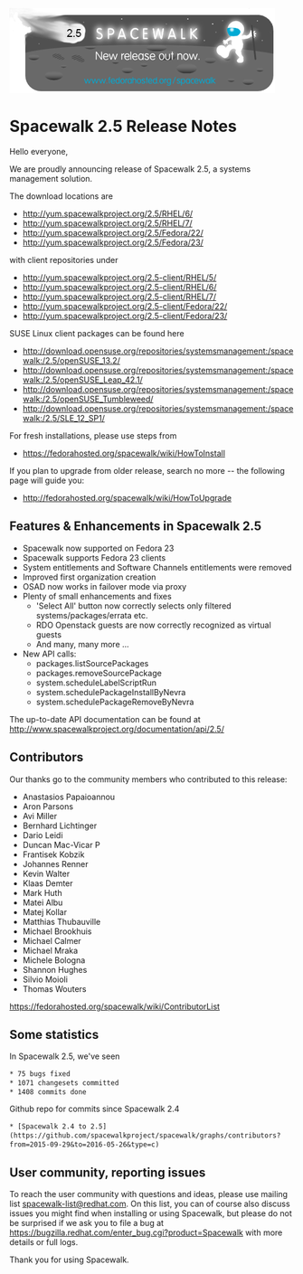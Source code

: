 
![Alt](images/spacewalk_25.png?raw=True)
# __Spacewalk 2.5 Release Notes__



Hello everyone,

We are proudly announcing release of Spacewalk 2.5, a systems management solution.

The download locations are

  * http://yum.spacewalkproject.org/2.5/RHEL/6/
  * http://yum.spacewalkproject.org/2.5/RHEL/7/
  * http://yum.spacewalkproject.org/2.5/Fedora/22/
  * http://yum.spacewalkproject.org/2.5/Fedora/23/

with client repositories under

  * http://yum.spacewalkproject.org/2.5-client/RHEL/5/
  * http://yum.spacewalkproject.org/2.5-client/RHEL/6/
  * http://yum.spacewalkproject.org/2.5-client/RHEL/7/
  * http://yum.spacewalkproject.org/2.5-client/Fedora/22/
  * http://yum.spacewalkproject.org/2.5-client/Fedora/23/


SUSE Linux client packages can be found here

 * http://download.opensuse.org/repositories/systemsmanagement:/spacewalk:/2.5/openSUSE_13.2/
 * http://download.opensuse.org/repositories/systemsmanagement:/spacewalk:/2.5/openSUSE_Leap_42.1/
 * http://download.opensuse.org/repositories/systemsmanagement:/spacewalk:/2.5/openSUSE_Tumbleweed/
 * http://download.opensuse.org/repositories/systemsmanagement:/spacewalk:/2.5/SLE_12_SP1/

For fresh installations, please use steps from

  * https://fedorahosted.org/spacewalk/wiki/HowToInstall

If you plan to upgrade from older release, search no more -- the following page will guide you:

  * http://fedorahosted.org/spacewalk/wiki/HowToUpgrade
## Features & Enhancements in Spacewalk 2.5



  * Spacewalk now supported on Fedora 23
  * Spacewalk supports Fedora 23 clients
  * System entitlements and Software Channels entitlements were removed
  * Improved first organization creation
  * OSAD now works in failover mode via proxy
  * Plenty of small enhancements and fixes
    * 'Select All' button now correctly selects only filtered systems/packages/errata etc.
    * RDO Openstack guests are now correctly recognized as virtual guests
    * And many, many more ...
  * New API calls:
    * packages.listSourcePackages
    * packages.removeSourcePackage
    * system.scheduleLabelScriptRun
    * system.schedulePackageInstallByNevra
    * system.schedulePackageRemoveByNevra


The up-to-date API documentation can be found at http://www.spacewalkproject.org/documentation/api/2.5/
## Contributors



Our thanks go to the community members who contributed to this release:

 * Anastasios Papaioannou
 * Aron Parsons
 * Avi Miller
 * Bernhard Lichtinger
 * Dario Leidi
 * Duncan Mac-Vicar P
 * Frantisek Kobzik
 * Johannes Renner
 * Kevin Walter
 * Klaas Demter
 * Mark Huth
 * Matei Albu
 * Matej Kollar
 * Matthias Thubauville
 * Michael Brookhuis
 * Michael Calmer
 * Michael Mraka
 * Michele Bologna
 * Shannon Hughes
 * Silvio Moioli
 * Thomas Wouters

https://fedorahosted.org/spacewalk/wiki/ContributorList
## Some statistics



In Spacewalk 2.5, we've seen

    * 75 bugs fixed
    * 1071 changesets committed
    * 1408 commits done

Github repo for commits since Spacewalk 2.4

    * [Spacewalk 2.4 to 2.5](https://github.com/spacewalkproject/spacewalk/graphs/contributors?from=2015-09-29&to=2016-05-26&type=c)
## User community, reporting issues



To reach the user community with questions and ideas, please use
mailing list spacewalk-list@redhat.com. On this list, you can of
course also discuss issues you might find when installing or using
Spacewalk, but please do not be surprised if we ask you to file a bug
at https://bugzilla.redhat.com/enter_bug.cgi?product=Spacewalk with more
details or full logs.

Thank you for using Spacewalk.